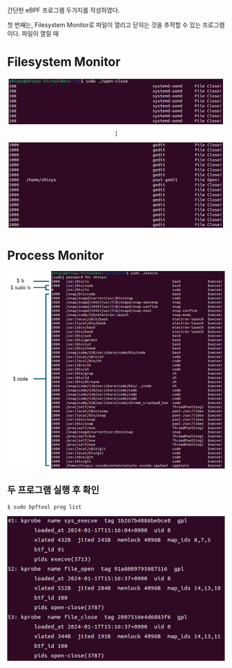 간단한 eBPF 프로그램 두가지를 작성하였다.

첫 번째는, Filesystem Monitor로 파일이 열리고 닫히는 것을 추적할 수 있는 프로그램이다. 파일이 열릴 때 


# Filesystem Monitor
<img src="../.picture/ys-open-close-출력화면.png"/>



# Process Monitor
<img src="../.picture/ys-execve-출력화면.PNG"/>



## 두 프로그램 실행 후 확인

```
$ sudo bpftool prog list
```

<img src="../.picture/ys-bpftool-prog-list-출력화면.png"/>
